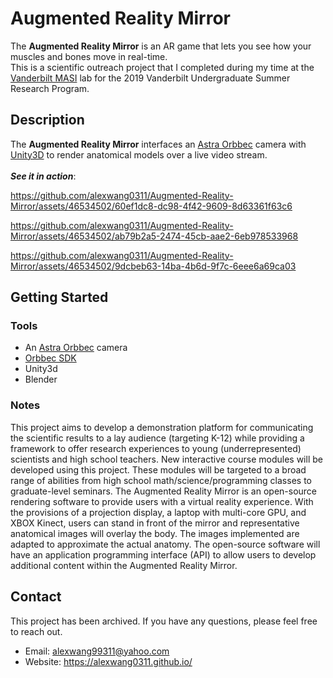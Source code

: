# Augmented Reality Mirror

The **Augmented Reality Mirror** is an AR game that lets you see how your muscles and bones move in real-time. <br>
This is a scientific outreach project that I completed during my time at the [Vanderbilt MASI](https://my.vanderbilt.edu/masi/) lab for the 2019 Vanderbilt Undergraduate Summer Research Program.

## Description

The **Augmented Reality Mirror** interfaces an [Astra Orbbec](https://shop.orbbec3d.com/Astra) camera with [Unity3D](https://unity.com/) to render anatomical models over a live video stream. <br>
<br>
**_See it in action_**:



https://github.com/alexwang0311/Augmented-Reality-Mirror/assets/46534502/60ef1dc8-dc98-4f42-9609-8d63361f63c6




https://github.com/alexwang0311/Augmented-Reality-Mirror/assets/46534502/ab79b2a5-2474-45cb-aae2-6eb978533968



https://github.com/alexwang0311/Augmented-Reality-Mirror/assets/46534502/9dcbeb63-14ba-4b6d-9f7c-6eee6a69ca03



## Getting Started

### Tools

* An [Astra Orbbec](https://shop.orbbec3d.com/Astra) camera
* [Orbbec SDK](https://www.orbbec.com/developers/orbbec-sdk/)
* Unity3d
* Blender

### Notes
This project aims to develop a demonstration platform for communicating the scientific results to a lay
audience (targeting K-12) while providing a framework to offer research experiences to young
(underrepresented) scientists and high school teachers. New interactive course modules will be
developed using this project. These modules will be targeted to a broad range of abilities from high
school math/science/programming classes to graduate-level seminars. The Augmented Reality Mirror is
an open-source rendering software to provide users with a virtual reality experience. With the provisions
of a projection display, a laptop with multi-core GPU, and XBOX Kinect, users can stand in front of the
mirror and representative anatomical images will overlay the body. The images implemented are
adapted to approximate the actual anatomy. The open-source software will have an application
programming interface (API) to allow users to develop additional content within the Augmented Reality
Mirror.

## Contact

This project has been archived. If you have any questions, please feel free to reach out.
* Email: alexwang99311@yahoo.com
* Website: https://alexwang0311.github.io/

